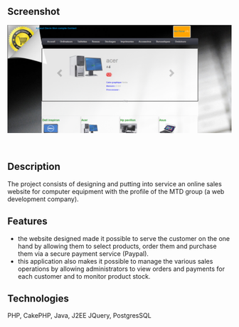 
## Screenshot

<p  align="center"><img  src="intro.png"  /></p>
<br>

## Description

The project consists of designing and putting into service an online sales website for computer equipment with the profile of the MTD group (a web development company).  
  

## Features

 - the website designed made it possible to serve the customer on the
   one hand by allowing them to select products, order them and purchase
   them via a secure payment service (Paypal).
 - this application also makes it possible to manage the various sales
   operations by allowing administrators to view orders and payments for
   each customer and to monitor product stock.

## Technologies

PHP, CakePHP, Java, J2EE JQuery, PostgresSQL

